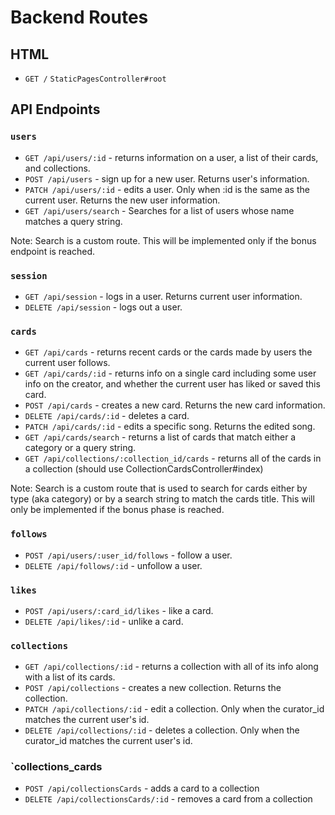 # Backend Routes

## HTML
- `GET /`  `StaticPagesController#root`
 
## API Endpoints

### `users`
- `GET /api/users/:id` - returns information on a user, a list of their cards, and collections.
- `POST /api/users` - sign up for a new user. Returns user's information.
- `PATCH /api/users/:id` - edits a user. Only when :id is the same as the current user. Returns the new user information. 
- `GET /api/users/search` - Searches for a list of users whose name matches a query string. 

Note: Search is a custom route. This will be implemented only if the bonus endpoint is reached. 

### `session`
- `GET /api/session` - logs in a user. Returns current user information.
- `DELETE /api/session` - logs out a user.

### `cards`
- `GET /api/cards` - returns recent cards or the cards made by users the current user follows.
- `GET /api/cards/:id` - returns info on a single card including some user info on the creator, and whether the current user has liked or saved this card.
- `POST /api/cards` - creates a new card. Returns the new card information.
- `DELETE /api/cards/:id` - deletes a card. 
- `PATCH /api/cards/:id` - edits a specific song. Returns the edited song. 
- `GET /api/cards/search` - returns a list of cards that match either a category or a query string. 
- `GET /api/collections/:collection_id/cards` - returns all of the cards in a collection (should use CollectionCardsController#index)

Note: Search is a custom route that is used to search for cards either by type (aka category) or by a search string to match the cards title. This will only be implemented if the bonus phase is reached. 

### `follows`
- `POST /api/users/:user_id/follows` - follow a user.
- `DELETE /api/follows/:id` - unfollow a user.

### `likes`
- `POST /api/users/:card_id/likes` - like a card.
- `DELETE /api/likes/:id` - unlike a card.

### `collections`
- `GET /api/collections/:id` - returns a collection with all of its info along with a list of its cards. 
- `POST /api/collections` - creates a new collection. Returns the collection. 
- `PATCH /api/collections/:id` - edit a collection. Only when the curator_id matches the current user's id.
- `DELETE /api/collections/:id` - deletes a collection. Only when the curator_id matches the current user's id. 

### `collections_cards
- `POST /api/collectionsCards` - adds a card to a collection
- `DELETE /api/collectionsCards/:id` - removes a card from a collection

